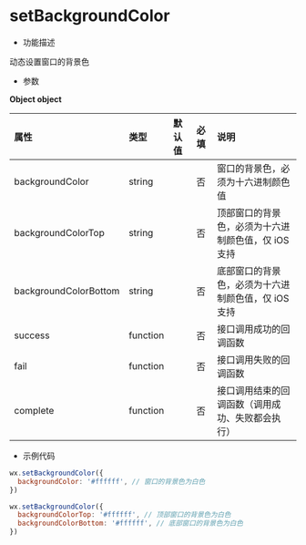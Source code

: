 # setBackgroundColor

- 功能描述

动态设置窗口的背景色

- 参数

**Object object**

| 属性                  | 类型     | 默认值 | 必填 | 说明                                                |
| :-------------------- | :------- | :----- | :--- | :-------------------------------------------------- |
| backgroundColor       | string   |        | 否   | 窗口的背景色，必须为十六进制颜色值                  |
| backgroundColorTop    | string   |        | 否   | 顶部窗口的背景色，必须为十六进制颜色值，仅 iOS 支持 |
| backgroundColorBottom | string   |        | 否   | 底部窗口的背景色，必须为十六进制颜色值，仅 iOS 支持 |
| success               | function |        | 否   | 接口调用成功的回调函数                              |
| fail                  | function |        | 否   | 接口调用失败的回调函数                              |
| complete              | function |        | 否   | 接口调用结束的回调函数（调用成功、失败都会执行）    |

- 示例代码

```js
wx.setBackgroundColor({
  backgroundColor: '#ffffff', // 窗口的背景色为白色
})

wx.setBackgroundColor({
  backgroundColorTop: '#ffffff', // 顶部窗口的背景色为白色
  backgroundColorBottom: '#ffffff', // 底部窗口的背景色为白色
})
```